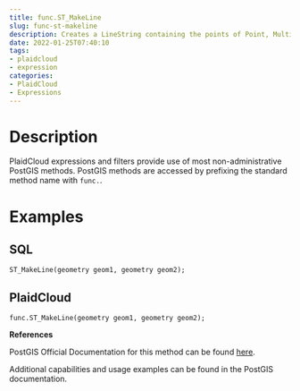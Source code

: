 ```yaml
---
title: func.ST_MakeLine
slug: func-st-makeline
description: Creates a LineString containing the points of Point, MultiPoint, or LineString geometries
date: 2022-01-25T07:40:10
tags:
- plaidcloud
- expression
categories:
- PlaidCloud
- Expressions
---
```



# Description


PlaidCloud expressions and filters provide use of most non-administrative PostGIS methods. PostGIS methods are accessed by prefixing the standard method name with `func.`.



# Examples


## **SQL**



```
ST_MakeLine(geometry geom1, geometry geom2); 
```


## PlaidCloud



```
func.ST_MakeLine(geometry geom1, geometry geom2);
```


**References**



PostGIS Official Documentation for this method can be found [here](https://postgis.net/docs/manual-3.1/ST_MakeLine.html).



Additional capabilities and usage examples can be found in the PostGIS documentation.

